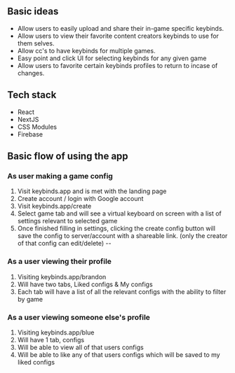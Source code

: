 ## Basic ideas

- Allow users to easily upload and share their in-game specific keybinds.
- Allow users to view their favorite content creators keybinds to use for them selves.
- Allow cc's to have keybinds for multiple games.
- Easy point and click UI for selecting keybinds for any given game
- Allow users to favorite certain keybinds profiles to return to incase of changes.

## Tech stack

- React
- NextJS
- CSS Modules
- Firebase

## Basic flow of using the app

### As user making a game config

1) Visit keybinds.app and is met with the landing page
2) Create account / login with Google account
3) Visit keybinds.app/create
4) Select game tab and will see a virtual keyboard on screen with a list of settings relevant to selected game
5) Once finished filling in settings, clicking the create config button will save the config to server/account with a shareable link. (only the creator of that config can edit/delete)
-- 

### As a user viewing their profile

1)  Visiting keybinds.app/brandon 
2)  Will have two tabs, Liked configs & My configs
3)  Each tab will have a list of all the relevant configs with the ability to filter by game

### As a user viewing someone else's profile

1)  Visiting keybinds.app/blue
2)  Will have 1 tab, configs
3)  Will be able to view all of that users configs
4)  Will be able to like any of that users configs which will be saved to my liked configs
